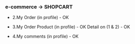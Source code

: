 ### e-commerce -> SHOPCART

* 2.My Order (in profile) - OK
* 3.My Order Product (in profile) - OK
        Detail on (1 & 2) - OK

* 4.My comments (in profile) - OK

